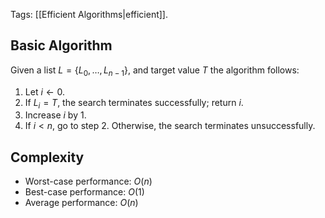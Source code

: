
Tags: [[Efficient Algorithms|efficient]].

## Basic Algorithm

Given a list $L = \{L_{0},\ldots, L_{n-1}\}$, and  target value $T$ the algorithm follows:
1. Let $i\gets 0$.
2. If $L_{i}=T$, the search terminates successfully; return $i$.
3. Increase $i$ by $1$.
4. If $i<n$, go to step $2$. Otherwise, the search terminates unsuccessfully.

## Complexity 

* Worst-case performance: $O(n)$
* Best-case performance: $O(1)$
* Average performance: $O(n)$
